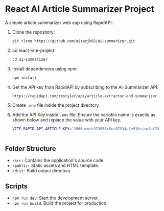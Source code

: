# React AI Article Summarizer Project

A simple article summarizer web app using RapidAPI. 

1. Clone the repository:
   ```sh
   git clone https://github.com/aizazjk02/ai-summarizer.git

2. cd react-vite-project
   ```sh
   cd ai-summarizer

3. Install dependencies using npm:
   ```sh
   npm install

4. Get the API key from RapidAPI by subscribing to the AI-Summarizer API.
   ```sh
   https://rapidapi.com/restyler/api/article-extractor-and-summarizer

5. Create `.env` file inside the project directory.

6. Add the API Key inside `.env` file. Ensure the variable name is exactly as shown below and replace the value with your API key. 
    ```sh
    VITE_RAPID_API_ARTICLE_KEY='3866acmsh973956c5ec07834p1e910ejsnfef2352934a9'
 


## Folder Structure
- `/src:` Contains the application's source code.
- `/public:` Static assets and HTML template.
- `/dist:` Build output directory.

## Scripts
- `npm run dev`: Start the development server.
- `npm run build`: Build the project for production.



